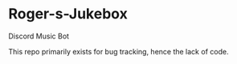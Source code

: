 # Roger-s-Jukebox
Discord Music Bot

This repo primarily exists for bug tracking, hence the lack of code.
